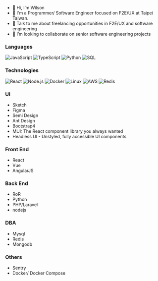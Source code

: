 
- 👋 Hi, I’m Wilson
- 💼 I'm a Programmer/ Software Engineer focused on F2E/UX at Taipei Taiwan.
- 💬 Talk to me about freelancing opportunities in F2E/UX and software engineering
- 👯 I’m looking to collaborate on senior software engineering projects

### Languages

![JavaScript](https://img.shields.io/badge/-JavaScript-000?&logo=JavaScript)
![TypeScript](https://img.shields.io/badge/-TypeScript-000?&logo=TypeScript)
![Python](https://img.shields.io/badge/-Python-000?&logo=Python)
![SQL](https://img.shields.io/badge/-SQL-000?&logo=MySQL)

### Technologies

![React](https://img.shields.io/badge/-React-000?&logo=React)
![Node.js](https://img.shields.io/badge/-Node.js-000?&logo=node.js)
![Docker](https://img.shields.io/badge/-Docker-000?&logo=Docker)
![Linux](https://img.shields.io/badge/-Linux-000?&logo=Linux)
![AWS](https://img.shields.io/badge/-AWS-000?&logo=Amazon-AWS&logoColor=F90)
![Redis](https://img.shields.io/badge/-Redis-000?&logo=Redis)
<!-- ![TensorFlow](https://img.shields.io/badge/-TensorFlow-000?&logo=TensorFlow) -->
<!-- ![Kubernetes](https://img.shields.io/badge/-Kubernetes-000?&logo=Kubernetes) -->

### UI
- Sketch
- Figma
- Semi Design
- Ant Design
- Bootstrap4
- MUI: The React component library you always wanted
- Headless UI - Unstyled, fully accessible UI components

### Front End
- React
- Vue 
- AngularJS  

### Back End
- RoR
- Python
- PHP/Laravel
- nodejs

### DBA
- Mysql
- Redis
- Mongodb

### Others
- Sentry
- Docker/ Docker Compose

<!-- ## TODO Milestone -->

